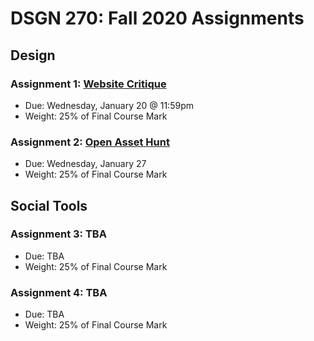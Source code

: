 # DSGN 270: Fall 2020 Assignments
## Design
### Assignment 1: [Website Critique](https://github.com/sait-wbdv/assessments/tree/master/dsgn270/design/assignment-1)
- Due: Wednesday, January 20 @ 11:59pm
- Weight: 25% of Final Course Mark

### Assignment 2: [Open Asset Hunt](https://github.com/sait-wbdv/assessments/tree/master/dsgn270/design/assignment-2)
- Due: Wednesday, January 27
- Weight: 25% of Final Course Mark

## Social Tools
### Assignment 3: TBA
- Due: TBA
- Weight: 25% of Final Course Mark

### Assignment 4: TBA
- Due: TBA
- Weight: 25% of Final Course Mark
